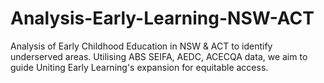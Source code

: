 # Analysis-Early-Learning-NSW-ACT
Analysis of Early Childhood Education in NSW &amp; ACT to identify underserved areas. Utilising ABS SEIFA, AEDC, ACECQA data, we aim to guide Uniting Early Learning's expansion for equitable access.
